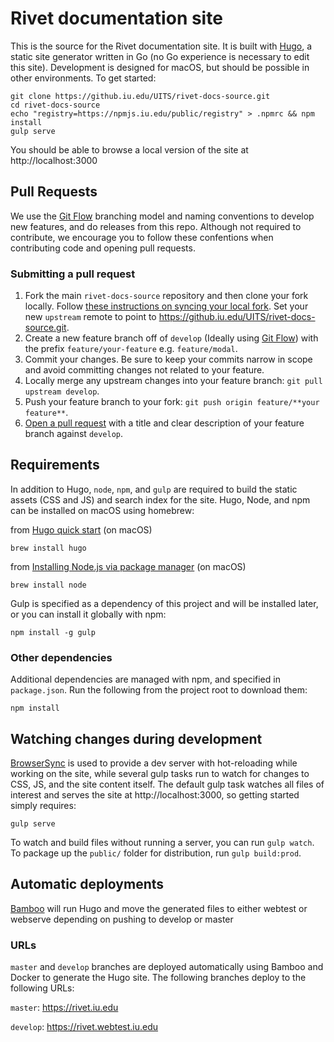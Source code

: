 # Rivet documentation site

This is the source for the Rivet documentation site. It is built with [Hugo](https://gohugo.io/), a static site generator written in Go (no Go experience is necessary to edit this site). Development is designed for macOS, but should be possible in other environments. To get started:
```
git clone https://github.iu.edu/UITS/rivet-docs-source.git
cd rivet-docs-source
echo "registry=https://npmjs.iu.edu/public/registry" > .npmrc && npm install
gulp serve
```
You should be able to browse a local version of the site at http://localhost:3000

## Pull Requests
We use the [Git Flow](https://danielkummer.github.io/git-flow-cheatsheet/) branching model and naming conventions to develop new features, and do releases from this repo. Although not required to contribute, we encourage you to follow these confentions when contributing code and opening pull requests.

### Submitting a pull request
1. Fork the main `rivet-docs-source` repository and then clone your fork locally. Follow [these instructions on syncing your local fork](https://help.github.com/articles/fork-a-repo/#keep-your-fork-synced). Set your new `upstream` remote to point to https://github.iu.edu/UITS/rivet-docs-source.git.
2. Create a new feature branch off of `develop` (Ideally using [Git Flow](https://danielkummer.github.io/git-flow-cheatsheet/)) with the prefix `feature/your-feature` e.g. `feature/modal`.
3. Commit your changes. Be sure to keep your commits narrow in scope and avoid committing changes not related to your feature.
4. Locally merge any upstream changes into your feature branch: `git pull upstream develop`.
5. Push your feature branch to your fork: `git push origin feature/**your feature**`.
6. [Open a pull request](https://help.github.com/articles/about-pull-requests/) with a title and clear description of your feature branch against `develop`.

## Requirements

In addition to Hugo, `node`, `npm`, and `gulp` are required to build the static assets (CSS and JS) and search index for the site. Hugo, Node, and npm can be installed on macOS using homebrew:

from [Hugo quick start](https://gohugo.io/getting-started/quick-start/) (on macOS)
```
brew install hugo
```

from [Installing Node.js via package manager](https://nodejs.org/en/download/package-manager/) (on macOS)
```
brew install node
```

Gulp is specified as a dependency of this project and will be installed later, or you can install it globally with npm:
```
npm install -g gulp
```

### Other dependencies

Additional dependencies are managed with npm, and specified in `package.json`. Run the following from the project root to download them:
```
npm install
```

## Watching changes during development
[BrowserSync](https://www.browsersync.io/) is used to provide a dev server with hot-reloading while working on the site, while several gulp tasks run to watch for changes to CSS, JS, and the site content itself. The default gulp task watches all files of interest and serves the site at http://localhost:3000, so getting started simply requires:
```
gulp serve
```

To watch and build files without running a server, you can run `gulp watch`. To package up the `public/` folder for distribution, run `gulp build:prod`.

## Automatic deployments
[Bamboo](https://apps-test.iu.edu/bamboo-snd/browse/UXO-RVT) will run Hugo and move the generated files to either webtest or webserve depending on pushing to develop or master

### URLs

`master` and `develop` branches are deployed automatically using Bamboo and Docker to generate the Hugo site. The following branches deploy to the following URLs:

`master`: https://rivet.iu.edu

`develop`: https://rivet.webtest.iu.edu
